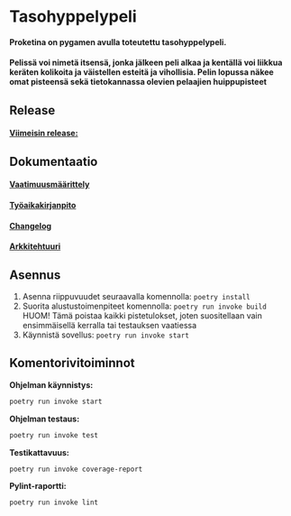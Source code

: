 # Tasohyppelypeli
#### Proketina on pygamen avulla toteutettu tasohyppelypeli.
#### Pelissä voi nimetä itsensä, jonka jälkeen peli alkaa ja kentällä voi liikkua keräten kolikoita ja väistellen esteitä ja vihollisia. Pelin lopussa näkee omat pisteensä sekä tietokannassa olevien pelaajien huippupisteet

## Release
#### [Viimeisin release:](https://github.com/mfaarni/ot-harjoitustyo/releases/tag/viikko6)
## Dokumentaatio
#### [Vaatimuusmäärittely](https://github.com/mfaarni/ot-harjoitustyo/blob/master/Dokumentaatio/vaatimuusmaarittely.md)
#### [Työaikakirjanpito](https://github.com/mfaarni/ot-harjoitustyo/blob/master/Dokumentaatio/Ty%C3%B6aikakirjanpito.md)
#### [Changelog](https://github.com/mfaarni/ot-harjoitustyo/blob/master/Dokumentaatio/changelog.md)
#### [Arkkitehtuuri](https://github.com/mfaarni/ot-harjoitustyo/blob/master/Dokumentaatio/arkkitehtuuri.md)

## Asennus

1. Asenna riippuvuudet seuraavalla komennolla:
```poetry install```
2. Suorita alustustoimenpiteet komennolla: 
 ```poetry run invoke build```
HUOM! Tämä poistaa kaikki pistetulokset, joten suositellaan vain ensimmäisellä kerralla tai testauksen vaatiessa
4. Käynnistä sovellus:
```poetry run invoke start```

## Komentorivitoiminnot
**Ohjelman käynnistys:**
```bash
poetry run invoke start
```

**Ohjelman testaus:**
```bash
poetry run invoke test
```

**Testikattavuus:**
``` bash
poetry run invoke coverage-report
```

**Pylint-raportti:**
```bash
poetry run invoke lint
```

